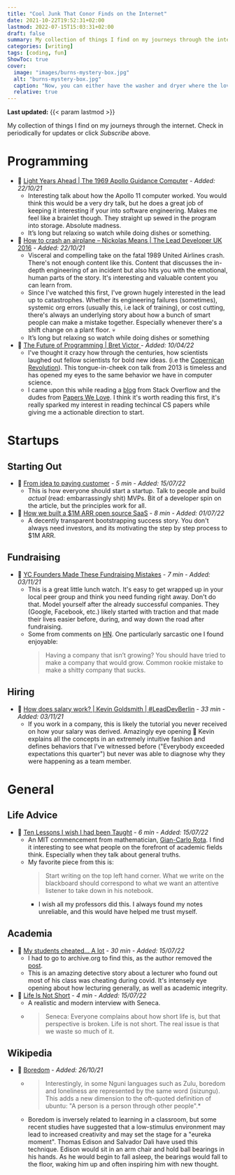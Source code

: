 ```yaml
---
title: "Cool Junk That Conor Finds on the Internet"
date: 2021-10-22T19:52:31+02:00
lastmod: 2022-07-15T15:03:31+02:00
draft: false
summary: My collection of things I find on my journeys through the internet.
categories: [writing]
tags: [coding, fun]
ShowToc: true
cover:
  image: "images/burns-mystery-box.jpg"
  alt: "burns-mystery-box.jpg"
  caption: "Now, you can either have the washer and dryer where the lovely Smithers is standing, or you can trade it all in for what's in this box."
  relative: true
---
```


**Last updated:** {{< param lastmod >}}

My collection of things I find on my journeys through the internet. Check in periodically for updates or click _Subscribe_ above.

# Programming

- 🎥 [Light Years Ahead | The 1969 Apollo Guidance Computer](https://youtu.be/B1J2RMorJXM) - _Added: 22/10/21_
  - Interesting talk about how the Apollo 11 computer worked. You would think this would be a very dry talk, but he does a great job of keeping it interesting if your into software engineering. Makes me feel like a brainlet though. They straight up sewed in the program into storage. Absolute madness.
  - It’s long but relaxing so watch while doing dishes or something.
- 🎥 [How to crash an airplane – Nickolas Means | The Lead Developer UK 2016](https://www.youtube.com/watch?v=099cHWSbAL8) - _Added: 22/10/21_
  - Visceral and compelling take on the fatal 1989 United Airlines crash. There's not enough content like this. Content that discusses the in-depth engineering of an incident but also hits you with the emotional, human parts of the story. It's interesting and valuable content you can learn from.
  - Since I've watched this first, I've grown hugely interested in the lead up to catastrophes. Whether its engineering failures (sometimes), systemic org errors (usually this, i.e lack of training), or cost cutting, there's always an underlying story about how a bunch of smart people can make a mistake together. Especially whenever there's a shift change on a plant floor. 💀
  - It’s long but relaxing so watch while doing dishes or something
- 🎥 [The Future of Programming | Bret Victor ](https://www.youtube.com/watch?v=099cHWSbAL8) - _Added: 10/04/22_
  - I've thought it crazy how through the centuries, how scientists laughed out fellow scientists for bold new ideas. (i.e the [Copernican Revolution](https://en.wikipedia.org/wiki/Copernican_Revolution)). This tongue-in-cheek con talk from 2013 is timeless and has opened my eyes to the same behavior we have in computer science.
  - I came upon this while reading a [blog](https://stackoverflow.blog/2022/04/07/you-should-be-reading-academic-computer-science-papers/) from Stack Overflow and the dudes from [Papers We Love](https://github.com/papers-we-love/papers-we-love). I think it's worth reading this first, it's really sparked my interest in reading techincal CS papers while giving me a actionable direction to start.

# Startups

## Starting Out

- 📜 [From idea to paying customer](https://www.linen.dev/s/linen-community/t/545988/from-idea-to-paying-customers) - _5 min_ - _Added: 15/07/22_
  - This is how everyone should start a startup. Talk to people and build _actual_ (read: embarrassingly shit) MVPs. Bit of a developer spin on the article, but the principles work for all.
- 📜 [How we built a $1M ARR open source SaaS](https://plausible.io/blog/open-source-saas) - _8 min_ - _Added: 01/07/22_
  - A decently transparent bootstrapping success story. You don't always need investors, and its motivating the step by step process to $1M ARR.

## Fundraising

- 🎥 [YC Founders Made These Fundraising Mistakes](https://youtu.be/6606a2ka-jQ) - _7 min_ - _Added: 03/11/21_
  - This is a great little lunch watch. It's easy to get wrapped up in your local peer group and think you need funding right away. Don't do that. Model yourself after the already successful companies. They (Google, Facebook, etc.) likely started with traction and that made their lives easier before, during, and way down the road after fundraising.
  - Some from comments on [HN](https://news.ycombinator.com/item?id=29385033). One particularly sarcastic one I found enjoyable:
    > Having a company that isn’t growing? You should have tried to make a company that would grow. Common rookie mistake to make a shitty company that sucks.

## Hiring

- 🎥 [How does salary work? | Kevin Goldsmith | #LeadDevBerlin](https://www.youtube.com/watch?v=tVODGGocE6s) - _33 min_ - _Added: 03/11/21_
  - If you work in a company, this is likely the tutorial you never received on how your salary was derived. Amazingly eye opening 👀 Kevin explains all the concepts in an extremely intuitive fashion and defines behaviors that I've witnessed before ("Everybody exceeded expectations this quarter") but never was able to diagnose why they were happening as a team member.

# General

## Life Advice

- 📜 [Ten Lessons I wish I had been Taught](https://alumni.media.mit.edu/~cahn/life/gian-carlo-rota-10-lessons.html) - _6 min_ - _Added: 15/07/22_
  - An MIT commencement from mathematician, [Gian-Carlo Rota](https://en.wikipedia.org/wiki/Gian-Carlo_Rota). I find it interesting to see what people on the forefront of academic fields think. Especially when they talk about general truths.
  - My favorite piece from this is:
    > Start writing on the top left hand corner. What we write on the blackboard should correspond to what we want an attentive listener to take down in his notebook.
    - I wish all my professors did this. I always found my notes unreliable, and this would have helped me trust myself.

## Academia

- 📜 [My students cheated... A lot](https://web.archive.org/web/20220531082301/https://crumplab.com/articles/blog/post_994_5_26_22_cheating/index.html) - _30 min_ - _Added: 15/07/22_
  - I had to go to archive.org to find this, as the author removed the [post](https://crumplab.com/articles/blog/post_994_5_26_22_cheating/index.html).
  - This is an amazing detective story about a lecturer who found out most of his class was cheating during covid. It's intensely eye opening about how lecturing generally, as well as academic integrity.
- 📜 [Life Is Not Short](https://dkb.show/post/life-is-not-short) - _4 min_ - _Added: 15/07/22_
  - A realistic and modern interview with Seneca.
  - > Seneca: Everyone complains about how short life is, but that perspective is broken. Life is not short. The real issue is that we waste so much of it.

## Wikipedia

- 📜 [Boredom](https://en.wikipedia.org/wiki/Boredom) - _Added: 26/10/21_
  - > Interestingly, in some Nguni languages such as Zulu, boredom and loneliness are represented by the same word (isizungu). This adds a new dimension to the oft-quoted definition of ubuntu: "A person is a person through other people".\*
  - Boredom is inversely related to learning in a classroom, but some recent studies have suggested that a low-stimulus environment may lead to increased creativity and may set the stage for a "eureka moment". Thomas Edison and Salvador Dali have used this technique. Edison would sit in an arm chair and hold ball bearings in his hands. As he would begin to fall asleep, the bearings would fall to the floor, waking him up and often inspiring him with new thought.
